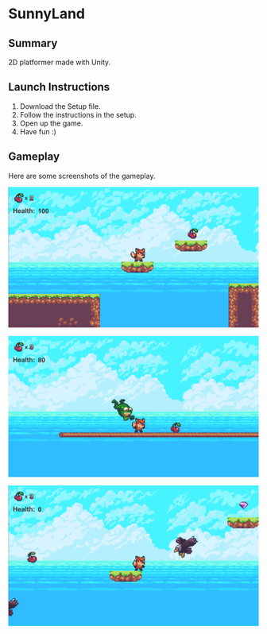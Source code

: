 # SunnyLand

## Summary
2D platformer made with Unity.

## Launch Instructions
1. Download the Setup file.
2. Follow the instructions in the setup.
3. Open up the game.
4. Have fun :)

## Gameplay
Here are some screenshots of the gameplay.

![Level1Start][ss1]

![Level1Middle][ss2]

![Level2Middle][ss3]

[ss1]:     screenshots/ss1.png
[ss2]:     screenshots/ss2.png
[ss3]:     screenshots/ss3.png